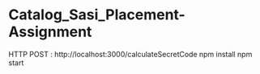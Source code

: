 # Catalog_Sasi_Placement-Assignment
HTTP POST : http://localhost:3000/calculateSecretCode
npm install
npm start
